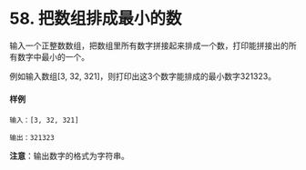 # 58. 把数组排成最小的数

输入一个正整数数组，把数组里所有数字拼接起来排成一个数，打印能拼接出的所有数字中最小的一个。

例如输入数组[3, 32, 321]，则打印出这3个数字能排成的最小数字321323。

#### 样例

```
输入：[3, 32, 321]

输出：321323
```

**注意**：输出数字的格式为字符串。